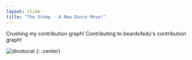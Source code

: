 ```yaml
---
layout: slide
title: "The Stomp - A New Dance Move!"
---
```


Crushing my contribution graph!
Contributing to beardofedu's contribution graph!

![dinotocat](https://octodex.github.com/images/dinotocat.png)
{: .center}

